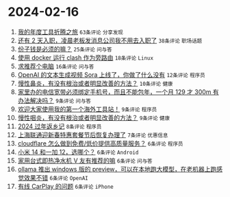 # 2024-02-16

1. [我的年度工具折腾之旅](https://www.v2ex.com/t/1015804) `63条评论` `分享发现`
1. [还有 2 天入职，凌晨老板发消息公司我不用去入职了](https://www.v2ex.com/t/1015805) `38条评论` `职场话题`
1. [份子钱是必须的嘛？](https://www.v2ex.com/t/1015812) `25条评论` `问与答`
1. [使用 docker 运行 clash 作为旁路由](https://www.v2ex.com/t/1015815) `18条评论` `Linux`
1. [求推荐个电脑](https://www.v2ex.com/t/1015820) `16条评论` `问与答`
1. [OpenAI 的文本生成视频 Sora 上线了，你做了什么没有](https://www.v2ex.com/t/1015842) `12条评论` `程序员`
1. [慢性鼻炎，有没有根治或者明显改善的方法？](https://www.v2ex.com/t/1015809) `10条评论` `健康`
1. [家里办的电信宽带必须绑定手机号，而且不能包年，一个月 129 才 300m 有办法解决吗？](https://www.v2ex.com/t/1015840) `9条评论` `问与答`
1. [欢迎大家使用我的第一个海外工具站！](https://www.v2ex.com/t/1015810) `9条评论` `程序员`
1. [慢性咽炎，有没有根治或者明显改善的方法？](https://www.v2ex.com/t/1015803) `9条评论` `健康`
1. [2024 过年返乡记](https://www.v2ex.com/t/1015841) `8条评论` `程序员`
1. [上海联通迎新春特惠套餐节后恢复办理了](https://www.v2ex.com/t/1015806) `7条评论` `优惠信息`
1. [cloudflare 怎么做到免费/低价提供高质量服务？](https://www.v2ex.com/t/1015855) `6条评论` `程序员`
1. [小米 14 和一加 12，选哪个？](https://www.v2ex.com/t/1015854) `6条评论` `Android`
1. [家用台式即热净水机 V 友有推荐的嘛](https://www.v2ex.com/t/1015833) `6条评论` `问与答`
1. [ollama 推出 windows 版的 preview，可以在本地跑大模型，在老机器上跑感觉效果不错](https://www.v2ex.com/t/1015811) `6条评论` `OpenAI`
1. [有线 CarPlay 的问题](https://www.v2ex.com/t/1015808) `6条评论` `iPhone`
